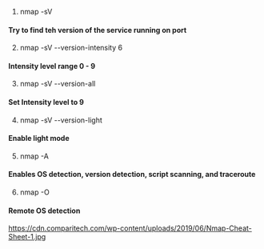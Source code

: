 1. nmap <IP Address> -sV
#### Try to find teh version of the service running on port

2. nmap <IP Address> -sV --version-intensity 6
#### Intensity level range 0 - 9 

3. nmap <IP Address> -sV --version-all
#### Set Intensity level to 9

4. nmap <IP Address> -sV --version-light
#### Enable light mode

5. nmap <IP Address> -A 
#### Enables OS detection, version detection, script scanning, and traceroute

6. nmap <IP Address> -O
#### Remote OS detection



https://cdn.comparitech.com/wp-content/uploads/2019/06/Nmap-Cheat-Sheet-1.jpg